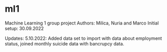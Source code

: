 # ml1
Machine Learning 1 group project
Authors: Milica, Nuria and Marco
Initial setup: 30.09.2022

Updates: 
5.10.2022: Added data set to import with data about employment status, joined monthly suicide data with bancrupcy data.
